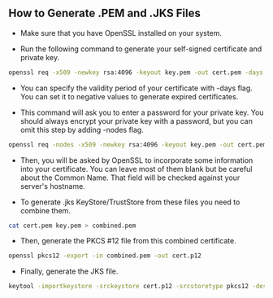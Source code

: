 How to Generate .PEM and .JKS Files
-----------------------------------

* Make sure that you have OpenSSL installed on your system.

* Run the following command to generate your self-signed certificate and private key.

```bash
openssl req -x509 -newkey rsa:4096 -keyout key.pem -out cert.pem -days 3650
```
* You can specify the validity period of your certificate with -days flag. 
You can set it to negative values to generate expired certificates.

* This command will ask you to enter a password for your private key. 
You should always encrypt your private key with a password, but you can omit this step
by adding -nodes flag.

```bash
openssl req -nodes -x509 -newkey rsa:4096 -keyout key.pem -out cert.pem -days 3650
```

* Then, you will be asked by OpenSSL to incorporate some information into your certificate.
You can leave most of them blank but be careful about the Common Name. That field will
be checked against your server's hostname.

* To generate .jks KeyStore/TrustStore from these files you need to combine them.

```bash
cat cert.pem key.pem > combined.pem
```

* Then, generate the PKCS #12 file from this combined certificate.

```bash
openssl pkcs12 -export -in combined.pem -out cert.p12
```

* Finally, generate the JKS file.

```bash
keytool -importkeystore -srckeystore cert.p12 -srcstoretype pkcs12 -destkeystore cert.jks
```
